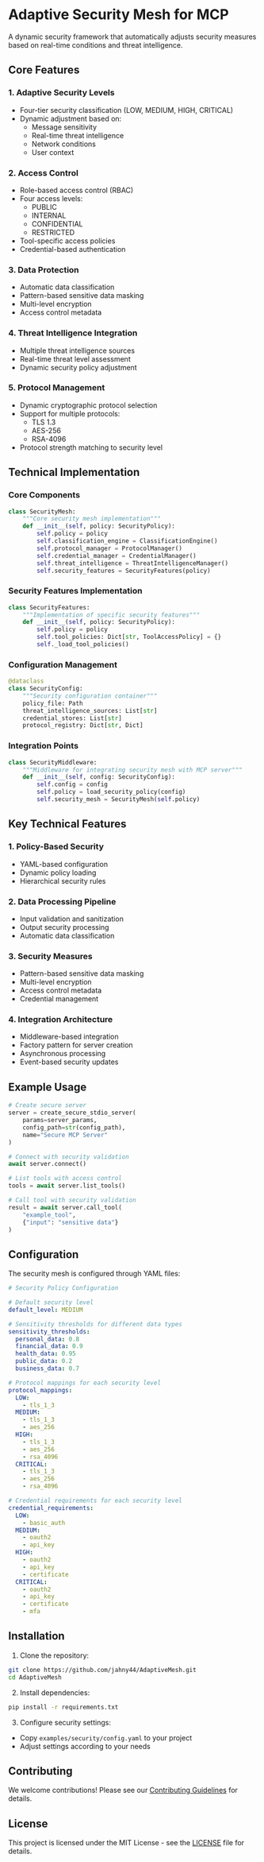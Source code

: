 # Adaptive Security Mesh for MCP

A dynamic security framework that automatically adjusts security measures based on real-time conditions and threat intelligence.

## Core Features

### 1. Adaptive Security Levels
- Four-tier security classification (LOW, MEDIUM, HIGH, CRITICAL)
- Dynamic adjustment based on:
  - Message sensitivity
  - Real-time threat intelligence
  - Network conditions
  - User context

### 2. Access Control
- Role-based access control (RBAC)
- Four access levels:
  - PUBLIC
  - INTERNAL
  - CONFIDENTIAL
  - RESTRICTED
- Tool-specific access policies
- Credential-based authentication

### 3. Data Protection
- Automatic data classification
- Pattern-based sensitive data masking
- Multi-level encryption
- Access control metadata

### 4. Threat Intelligence Integration
- Multiple threat intelligence sources
- Real-time threat level assessment
- Dynamic security policy adjustment

### 5. Protocol Management
- Dynamic cryptographic protocol selection
- Support for multiple protocols:
  - TLS 1.3
  - AES-256
  - RSA-4096
- Protocol strength matching to security level

## Technical Implementation

### Core Components

```python
class SecurityMesh:
    """Core security mesh implementation"""
    def __init__(self, policy: SecurityPolicy):
        self.policy = policy
        self.classification_engine = ClassificationEngine()
        self.protocol_manager = ProtocolManager()
        self.credential_manager = CredentialManager()
        self.threat_intelligence = ThreatIntelligenceManager()
        self.security_features = SecurityFeatures(policy)
```

### Security Features Implementation

```python
class SecurityFeatures:
    """Implementation of specific security features"""
    def __init__(self, policy: SecurityPolicy):
        self.policy = policy
        self.tool_policies: Dict[str, ToolAccessPolicy] = {}
        self._load_tool_policies()
```

### Configuration Management

```python
@dataclass
class SecurityConfig:
    """Security configuration container"""
    policy_file: Path
    threat_intelligence_sources: List[str]
    credential_stores: List[str]
    protocol_registry: Dict[str, Dict]
```

### Integration Points

```python
class SecurityMiddleware:
    """Middleware for integrating security mesh with MCP server"""
    def __init__(self, config: SecurityConfig):
        self.config = config
        self.policy = load_security_policy(config)
        self.security_mesh = SecurityMesh(self.policy)
```

## Key Technical Features

### 1. Policy-Based Security
- YAML-based configuration
- Dynamic policy loading
- Hierarchical security rules

### 2. Data Processing Pipeline
- Input validation and sanitization
- Output security processing
- Automatic data classification

### 3. Security Measures
- Pattern-based sensitive data masking
- Multi-level encryption
- Access control metadata
- Credential management

### 4. Integration Architecture
- Middleware-based integration
- Factory pattern for server creation
- Asynchronous processing
- Event-based security updates

## Example Usage

```python
# Create secure server
server = create_secure_stdio_server(
    params=server_params,
    config_path=str(config_path),
    name="Secure MCP Server"
)

# Connect with security validation
await server.connect()

# List tools with access control
tools = await server.list_tools()

# Call tool with security validation
result = await server.call_tool(
    "example_tool",
    {"input": "sensitive data"}
)
```

## Configuration

The security mesh is configured through YAML files:

```yaml
# Security Policy Configuration

# Default security level
default_level: MEDIUM

# Sensitivity thresholds for different data types
sensitivity_thresholds:
  personal_data: 0.8
  financial_data: 0.9
  health_data: 0.95
  public_data: 0.2
  business_data: 0.7

# Protocol mappings for each security level
protocol_mappings:
  LOW:
    - tls_1_3
  MEDIUM:
    - tls_1_3
    - aes_256
  HIGH:
    - tls_1_3
    - aes_256
    - rsa_4096
  CRITICAL:
    - tls_1_3
    - aes_256
    - rsa_4096

# Credential requirements for each security level
credential_requirements:
  LOW:
    - basic_auth
  MEDIUM:
    - oauth2
    - api_key
  HIGH:
    - oauth2
    - api_key
    - certificate
  CRITICAL:
    - oauth2
    - api_key
    - certificate
    - mfa
```

## Installation

1. Clone the repository:
```bash
git clone https://github.com/jahny44/AdaptiveMesh.git
cd AdaptiveMesh
```

2. Install dependencies:
```bash
pip install -r requirements.txt
```

3. Configure security settings:
- Copy `examples/security/config.yaml` to your project
- Adjust settings according to your needs

## Contributing

We welcome contributions! Please see our [Contributing Guidelines](CONTRIBUTING.md) for details.

## License

This project is licensed under the MIT License - see the [LICENSE](LICENSE) file for details.
